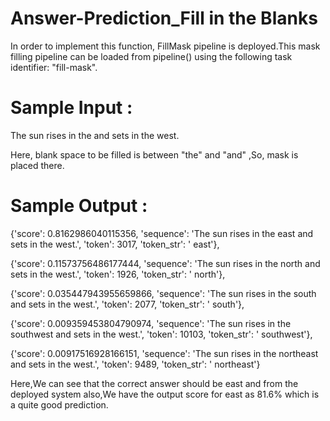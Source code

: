 # Answer-Prediction_Fill in the Blanks

In order to implement this function, FillMask pipeline is deployed.This mask filling pipeline can be loaded from pipeline() using the following task identifier: "fill-mask".

# Sample Input :
The sun rises in the <mask> and sets in the west.

Here, blank space to be filled is between "the" and "and" ,So, mask is placed there.

# Sample Output :

{'score': 0.8162986040115356,
  'sequence': 'The sun rises in the east and sets in the west.',
  'token': 3017,
  'token_str': ' east'},

 {'score': 0.11573756486177444,
  'sequence': 'The sun rises in the north and sets in the west.',
  'token': 1926,
  'token_str': ' north'},

 {'score': 0.035447943955659866,
  'sequence': 'The sun rises in the south and sets in the west.',
  'token': 2077,
  'token_str': ' south'},

 {'score': 0.009359453804790974,
  'sequence': 'The sun rises in the southwest and sets in the west.',
  'token': 10103,
  'token_str': ' southwest'},

 {'score': 0.00917516928166151,
  'sequence': 'The sun rises in the northeast and sets in the west.',
  'token': 9489,
  'token_str': ' northeast'}

Here,We can see that the correct answer should be east and from the deployed system also,We have the output score for east as 81.6% which is a quite good prediction.